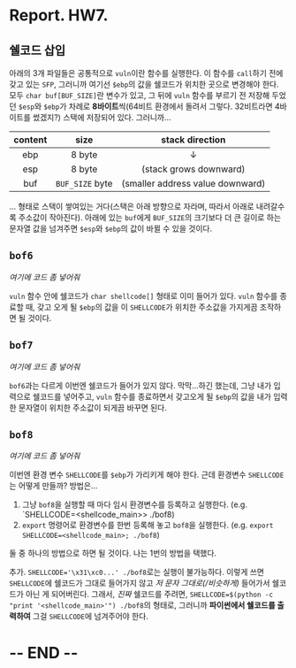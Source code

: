 # Report. HW7.

## 쉘코드 삽입

아래의 3개 파일들은 공통적으로 `vuln`이란 함수를 실행한다. 이 함수를 `call`하기 전에 갖고 있는 `SFP`, 그러니까 여기선 `$ebp`의 값을 쉘코드가 위치한 곳으로 변경해야 한다. 모두 `char buf[BUF_SIZE]`란 변수가 있고, 그 뒤에 `vuln` 함수를 부르기 전 저장해 두었던 `$esp`와 `$ebp`가 차례로 **8바이트**씩(64비트 환경에서 돌려서 그렇다. 32비트라면 4바이트를 썼겠지?) 스택에 저장되어 있다. 그러니까...

|content|size|stack direction|
|:-:|:-:|:-:|
|ebp|8 byte|↓|
|esp|8 byte|(stack grows downward)|
|buf|`BUF_SIZE` byte|(smaller address value downward)|

... 형태로 스택이 쌓여있는 거다(스택은 아래 방향으로 자라며, 따라서 아래로 내려갈수록 주소값이 작아진다). 아래에 있는 `buf`에게 `BUF_SIZE`의 크기보다 더 큰 길이로 하는 문자열 값을 넘겨주면 `$esp`와 `$ebp`의 값이 바뀔 수 있을 것이다.

## `bof6`

*여기에 코드 좀 넣어줘*

`vuln` 함수 안에 쉘코드가 `char shellcode[]` 형태로 이미 들어가 있다. `vuln` 함수를 종료할 때, 갖고 오게 될 `$ebp`의 값을 이 `SHELLCODE`가 위치한 주소값을 가지게끔 조작하면 될 것이다.

## `bof7`

*여기에 코드 좀 넣어줘*

`bof6`과는 다르게 이번엔 쉘코드가 들어가 있지 않다. 막막...하긴 했는데, 그냥 내가 입력으로 쉘코드를 넣어주고, `vuln` 함수를 종료하면서 갖고오게 될 `$ebp`의 값을 내가 입력한 문자열이 위치한 주소값이 되게끔 바꾸면 된다.

## `bof8`

*여기에 코드 좀 넣어줘*

이번엔 환경 변수 `SHELLCODE`를 `$ebp`가 가리키게 해야 한다. 근데 환경변수 `SHELLCODE`는 어떻게 만들까? 방법은...

1. 그냥 `bof8`을 실행할 때 마다 임시 환경변수를 등록하고 실행한다. (e.g. `SHELLCODE=<shellcode_main>> ./bof8)
2. `export` 명령어로 환경변수를 한번 등록해 놓고 `bof8`을 실행한다. (e.g. `export SHELLCODE=<shellcode_main>; ./bof8`)

둘 중 하나의 방법으로 하면 될 것이다. 나는 1번의 방법을 택했다.

추가. `SHELLCODE='\x31\xc0...' ./bof8`로는 실행이 불가능하다. 이렇게 쓰면 `SHELLCODE`에 쉘코드가 그대로 들어가지 않고 *저 문자 그대로(/비슷하게)* 들어가서 쉘코드가 아닌 게 되어버린다. 그래서, *진짜* 쉘코드를 주려면, `SHELLCODE=$(python -c "print '<shellcode_main>'") ./bof8`의 형태로, 그러니까 **파이썬에서 쉘코드를 출력하여** 그걸 `SHELLCODE`에 넘겨주어야 한다.

# -- END --

